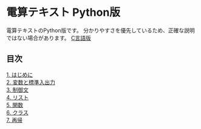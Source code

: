 # 電算テキスト Python版
電算テキストのPython版です。
分かりやすさを優先しているため、正確な説明ではない場合があります。
[C言語版](https://github.com/knct-densan/densantext)
## 目次
[1. はじめに](https://github.com/knct-densan/densantext-python/blob/main/Chapter1.md)  
[2. 変数と標準入出力](https://github.com/knct-densan/densantext-python/blob/main/Chapter2.md)  
[3. 制御文](https://github.com/knct-densan/densantext-python/blob/main/Chapter3.md)  
[4. リスト](https://github.com/knct-densan/densantext-python/blob/main/Chapter4.md)  
[5. 関数](https://github.com/knct-densan/densantext-python/blob/main/Chapter5.md)  
[6. クラス](https://github.com/knct-densan/densantext-python/blob/main/Chapter6.md)  
[7. 再帰](https://github.com/knct-densan/densantext-python/blob/main/Chapter7.md)  
